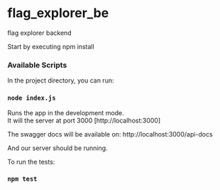 # flag_explorer_be
flag explorer backend

Start by executing npm install 

### Available Scripts

In the project directory, you can run:

### `node index.js`

Runs the app in the development mode.\
It will the server at port 3000 [http://localhost:3000]

The swagger docs will be available on:
http://localhost:3000/api-docs

And our server should be running.

To run the tests:

### `npm test`